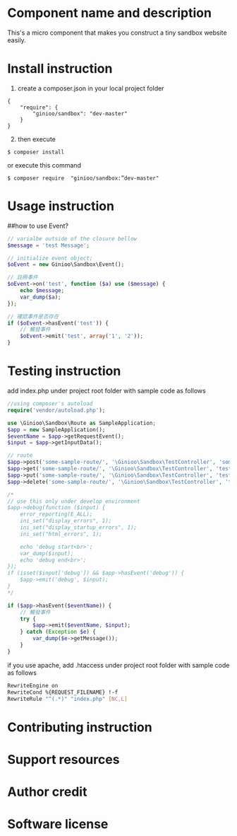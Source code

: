 # Component name and description
This's a micro component that makes you construct a tiny sandbox website easily.

# Install instruction
1. create a composer.json in your local project folder
```
{
    "require": {
        "ginioo/sandbox": "dev-master"
    }
}
```
2. then execute
```
$ composer install
```
   or execute this command
```
$ composer require  "ginioo/sandbox:”dev-master"
```

# Usage instruction
##how to use Event?
```php
// varialbe outside of the closure bellow
$message = 'test Message';

// initialize event object;
$oEvent = new Ginioo\Sandbox\Event();

// 註冊事件
$oEvent->on('test', function ($a) use ($message) {
    echo $message;
    var_dump($a);
});

// 確認事件是否存在
if ($oEvent->hasEvent('test')) {
    // 觸發事件
    $oEvent->emit('test', array('1', '2'));
}
```

# Testing instruction
add index.php under project root folder with sample code as follows
```php
//using composer's autoload
require('vendor/autoload.php');

use \Ginioo\Sandbox\Route as SampleApplication;
$app = new SampleApplication();
$eventName = $app->getRequestEvent();
$input = $app->getInputData();

// route
$app->post('some-sample-route/', '\Ginioo\Sandbox\TestController', 'someMethodName');
$app->get('some-sample-route/', '\Ginioo\Sandbox\TestController', 'test2');
$app->put('some-sample-route/', '\Ginioo\Sandbox\TestController', 'test');
$app->delete('some-sample-route/', '\Ginioo\Sandbox\TestController', 'test');

/*
// use this only under develop environment
$app->debug(function ($input) {
    error_reporting(E_ALL);
    ini_set("display_errors", 1);
    ini_set("display_startup_errors", 1);
    ini_set("html_errors", 1);

    echo 'debug start<br>';
    var_dump($input);
    echo 'debug end<br>';
});
if (isset($input['debug']) && $app->hasEvent('debug')) {
    $app->emit('debug', $input);
}
*/

if ($app->hasEvent($eventName)) {
    // 觸發事件
    try {
        $app->emit($eventName, $input);
    } catch (Exception $e) {
        var_dump($e->getMessage());
    }
}

```

if you use apache, add .htaccess under project root folder with sample code as follows
```sh
RewriteEngine on
RewriteCond %{REQUEST_FILENAME} !-f
RewriteRule "^(.*)" "index.php" [NC,L]
```

# Contributing instruction

# Support resources

# Author credit

# Software license